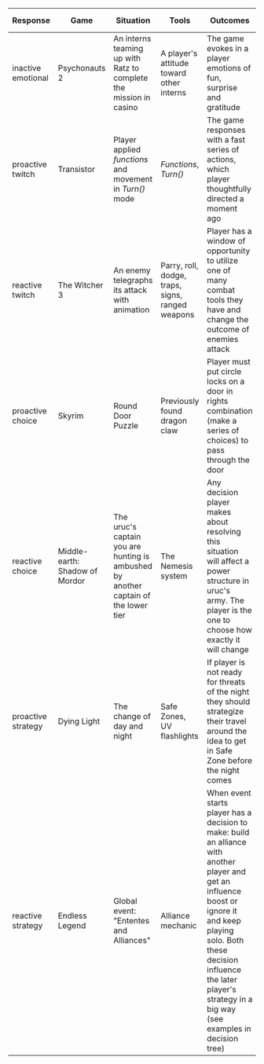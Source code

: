 Response | Game | Situation | Tools | Outcomes | Decision tree
--- | --- | --- | --- | --- | ---
inactive emotional | Psychonauts 2 | An interns teaming up with Ratz to complete the mission in casino | A player's attitude toward other interns | The game evokes in a player emotions of fun, surprise and gratitude 
proactive twitch | Transistor | Player applied *functions* and movement in *Turn()* mode | *Functions*, *Turn()* | The game responses with a fast series of actions, which player thoughtfully directed a moment ago
reactive twitch | The Witcher 3 | An enemy telegraphs its attack with animation | Parry, roll, dodge, traps, signs, ranged weapons | Player has a window of opportunity to utilize one of many combat tools they have and change the outcome of enemies attack | [link](https://github.com/Treppe/game-design-journal/blob/master/Decision%20Trees/DTree%20-%20The%20Witcher%203(1)(5).png)  
proactive choice | Skyrim | Round Door Puzzle | Previously found dragon claw | Player must put circle locks on a door in rights combination (make a series of choices) to pass through the door 
reactive  choice | Middle-earth: Shadow of Mordor | The uruc's captain you are hunting is ambushed by another captain of the lower tier | The Nemesis system | Any decision player makes about resolving this situation will affect a power structure in uruc's army. The player is the one to choose how exactly it will change |  
proactive strategy | Dying Light  | The change of day and night | Safe Zones, UV flashlights | If player is not ready for threats of the night they should strategize their travel around the idea to get in Safe Zone before the night comes |
reactive strategy | Endless Legend | Global event: "Ententes and Alliances" | Alliance mechanic | When event starts player has a decision to make: build an alliance with another player and get an influence boost or ignore it and keep playing solo. Both these decision influence  the later player's strategy in a big way (see examples in decision tree) 

